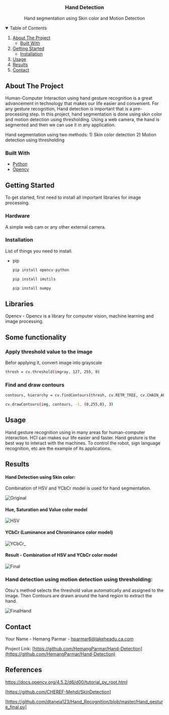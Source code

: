 <!-- PROJECT LOGO -->
<br />
<p align="center">
  <h3 align="center">Hand Detection</h3>

  <p align="center">
    Hand segmentation using Skin color and Motion Detection
    <br />
  </p>
</p>

<!-- TABLE OF CONTENTS -->
<details open="open">
  <summary>Table of Contents</summary>
  <ol>
    <li>
      <a href="#about-the-project">About The Project</a>
      <ul>
        <li><a href="#built-with">Built With</a></li>
      </ul>
    </li>
    <li>
      <a href="#getting-started">Getting Started</a>
      <ul>
        <li><a href="#installation">Installation</a></li>
      </ul>
    </li>
    <li><a href="#usage">Usage</a></li>
    <li><a href="#results">Results</a></li>
    <li><a href="#contact">Contact</a></li>
  </ol>
</details>



<!-- ABOUT THE PROJECT -->
## About The Project

Human-Computer Interaction using hand gesture recognition is a great advancement in technology that makes our life easier and convenient. For any gesture recognition, Hand detection is important that is a pre-processing step. In this project, hand segmentation is done using skin color and motion detection using thresholding. Using a web camera, the hand is segmented and then we can use it in any application. 

Hand segmentation using two methods: 1) Skin color detection 2) Motion detection using thresholding

### Built With

* [Python](https://www.python.org/)
* [Opencv](https://opencv.org/)

<!-- GETTING STARTED -->
## Getting Started

To get started, first need to install all important libraries for image processing. 

### Hardware

A simple web cam or any other external camera. 

### Installation

List of things you need to install.
* pip

  ```sh
  pip install opencv-python 
  ```
  ```sh
  pip install imutils
  ```
  ```sh
  pip install numpy
  ```
## Libraries

Opencv - Opencv is a library for computer vision, machine learning and image processing.

## Some functionality
### Apply threshold value to the image

Befor applying it, convert image into grayscale
```sh
thresh = cv.threshold(imgray, 127, 255, 0)
```
### Find and draw contours

```sh
contours, hierarchy = cv.findContours(thresh, cv.RETR_TREE, cv.CHAIN_APPROX_SIMPLE)
```

```sh
cv.drawContours(img, contours, -1, (0,255,0), 3)
```

<!-- USAGE EXAMPLES -->
## Usage

Hand gesture recognition using in many areas for human-computer interaction. HCI can makes our life easier and faster. Hand gesture is the best way to interact with the machines. To control the robot, sign language recognition, etc are the example of its applications.

## Results

#### Hand Detection using Skin color:

Combination of HSV and YCbCr model is used for hand segmentation. 

![Original](https://user-images.githubusercontent.com/77574279/129291577-cc314ea2-12ba-4bde-96b3-85eef7a1b4a3.jpg)

#### Hue, Saturation and Value color model

![HSV](https://user-images.githubusercontent.com/77574279/129238612-b716ac3b-d889-46cd-8473-36d1e5a389ca.jpg)

#### YCbCr (Luminance and Chrominance color model)
![YCbCr_](https://user-images.githubusercontent.com/77574279/129238674-44d13cb4-9dcc-4287-a3bb-aff4585116b7.jpg)

#### Result - Combination of HSV and YCbCr color model
![Final](https://user-images.githubusercontent.com/77574279/129238720-0c24c948-7b43-4e14-82d4-b8fb3443ab95.jpg)


### Hand detection using motion detection using thresholding:

Otsu's method selects the threshold value automatically and assigned to the image. Then Contours are drawn around the hand region to extract the hand. 

![FinalHand](https://user-images.githubusercontent.com/77574279/129291504-b88ea04b-41dc-4f17-99b8-dd5d7bf3ad0a.jpeg)


<!-- CONTACT -->
## Contact

Your Name - Hemang Parmar - hparmar6@lakeheadu.ca.com

Project Link: [https://github.com/HemangParmar/Hand-Detection](https://github.com/HemangParmar/Hand-Detection)


## References

https://docs.opencv.org/4.5.2/d6/d00/tutorial_py_root.html

[https://github.com/CHEREF-Mehdi/SkinDetection]

[https://github.com/dtaneja123/Hand_Recognition/blob/master/Hand_gesture_final.py]




